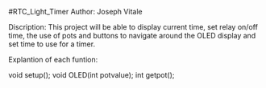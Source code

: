 #RTC_Light_Timer
Author: Joseph Vitale

Discription: This project will be able to display current time, set relay on/off time, the use of pots and buttons to navigate around the OLED display and set time to use for a timer.


Explantion of each funtion:

void setup();
void OLED(int potvalue); 
int getpot(); 